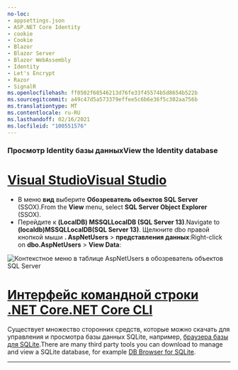 ```yaml
---
no-loc:
- appsettings.json
- ASP.NET Core Identity
- cookie
- Cookie
- Blazor
- Blazor Server
- Blazor WebAssembly
- Identity
- Let's Encrypt
- Razor
- SignalR
ms.openlocfilehash: ff0502f68546213d76fe33f45574b5d8654b522b
ms.sourcegitcommit: a49c47d5a573379effee5c6b6e36f5c302aa756b
ms.translationtype: MT
ms.contentlocale: ru-RU
ms.lasthandoff: 02/16/2021
ms.locfileid: "100551576"
---
```

### <a name="view-the-identity-database"></a><span data-ttu-id="b90f2-101">Просмотр Identity базы данных</span><span class="sxs-lookup"><span data-stu-id="b90f2-101">View the Identity database</span></span>

# <a name="visual-studio"></a>[<span data-ttu-id="b90f2-102">Visual Studio</span><span class="sxs-lookup"><span data-stu-id="b90f2-102">Visual Studio</span></span>](#tab/visual-studio) 

* <span data-ttu-id="b90f2-103">В меню **вид** выберите **Обозреватель объектов SQL Server** (SSOX).</span><span class="sxs-lookup"><span data-stu-id="b90f2-103">From the **View** menu, select **SQL Server Object Explorer** (SSOX).</span></span>
* <span data-ttu-id="b90f2-104">Перейдите к **(LocalDB) MSSQLLocalDB (SQL Server 13)**.</span><span class="sxs-lookup"><span data-stu-id="b90f2-104">Navigate to **(localdb)MSSQLLocalDB(SQL Server 13)**.</span></span> <span data-ttu-id="b90f2-105">Щелкните dbo правой кнопкой мыши **. AspNetUsers**  >  **представления данных**:</span><span class="sxs-lookup"><span data-stu-id="b90f2-105">Right-click on **dbo.AspNetUsers** > **View Data**:</span></span>

![Контекстное меню в таблице AspNetUsers в обозреватель объектов SQL Server](~/security/authentication/accconfirm/_static/ssox.png)

# <a name="net-core-cli"></a>[<span data-ttu-id="b90f2-107">Интерфейс командной строки .NET Core</span><span class="sxs-lookup"><span data-stu-id="b90f2-107">.NET Core CLI</span></span>](#tab/netcore-cli)

<span data-ttu-id="b90f2-108">Существует множество сторонних средств, которые можно скачать для управления и просмотра базы данных SQLite, например, [браузера базы для SQLite](https://sqlitebrowser.org/).</span><span class="sxs-lookup"><span data-stu-id="b90f2-108">There are many third party tools you can download to manage and view a SQLite database, for example [DB Browser for SQLite](https://sqlitebrowser.org/).</span></span>

---